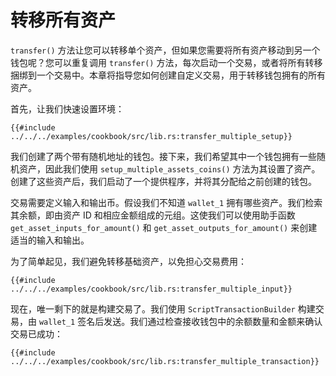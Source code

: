 # 转移所有资产

`transfer()` 方法让您可以转移单个资产，但如果您需要将所有资产移动到另一个钱包呢？您可以重复调用 `transfer()` 方法，每次启动一个交易，或者将所有转移捆绑到一个交易中。本章将指导您如何创建自定义交易，用于转移钱包拥有的所有资产。

首先，让我们快速设置环境：

```rust,ignore
{{#include ../../../examples/cookbook/src/lib.rs:transfer_multiple_setup}}
```

我们创建了两个带有随机地址的钱包。接下来，我们希望其中一个钱包拥有一些随机资产，因此我们使用 `setup_multiple_assets_coins()` 方法为其设置了资产。创建了这些资产后，我们启动了一个提供程序，并将其分配给之前创建的钱包。

交易需要定义输入和输出币。假设我们不知道 `wallet_1` 拥有哪些资产。我们检索其余额，即由资产 ID 和相应金额组成的元组。这使我们可以使用助手函数 `get_asset_inputs_for_amount()` 和 `get_asset_outputs_for_amount()` 来创建适当的输入和输出。

为了简单起见，我们避免转移基础资产，以免担心交易费用：

```rust,ignore
{{#include ../../../examples/cookbook/src/lib.rs:transfer_multiple_input}}
```

现在，唯一剩下的就是构建交易了。我们使用 `ScriptTransactionBuilder` 构建交易，由 `wallet_1` 签名后发送。我们通过检查接收钱包中的余额数量和金额来确认交易已成功：

```rust,ignore
{{#include ../../../examples/cookbook/src/lib.rs:transfer_multiple_transaction}}
```
